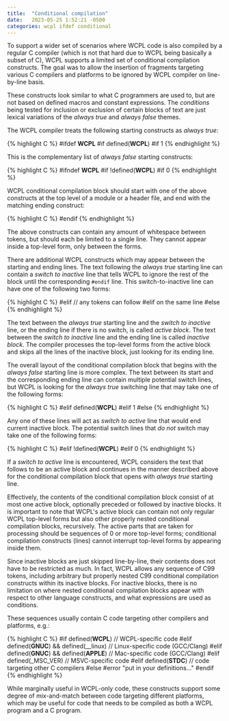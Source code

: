 ```yaml
---
title:  "Conditional compilation"
date:   2023-05-25 1:52:21 -0500
categories: wcpl ifdef conditional
---
```


To support a wider set of scenarios where WCPL code is also compiled by a regular
C compiler (which is not that hard due to WCPL being basically a subset of C), 
WCPL supports a limited set of conditional compilation constructs. The goal was
to allow the insertion of fragments targeting various C compilers and platforms 
to be ignored by WCPL compiler on line-by-line basis. 

<!--more-->

These constructs look similar to what C programmers are used to, but are not
based on defined macros and constant expressions. The *conditions* being tested
for inclusion or exclusion of certain blocks of text are just lexical variations
of the *always true* and *always false* themes.

The WCPL compiler treats the following starting constructs as *always true*:

{% highlight C %}
#ifdef __WCPL__
#if defined(__WCPL__)
#if 1
{% endhighlight %}

This is the complementary list of *always false* starting constructs:

{% highlight C %}
#ifndef __WCPL__
#if !defined(__WCPL__)
#if 0
{% endhighlight %}

WCPL conditional compilation block should start with one of the above constructs
at the top level of a module or a header file, and end with the matching ending
construct:

{% highlight C %}
#endif
{% endhighlight %}

The above constructs can contain any amount of whitespace between tokens, but
should each be limited to a single line. They cannot appear inside a top-level
form, only between the forms.

There are additional WCPL constructs which may appear between the starting and
ending lines. The text following the *always true* starting line can 
contain a *switch to inactive* line that tells WCPL to ignore the rest of the block 
until the corresponding `#endif` line. This switch-to-inactive line can have one 
of the following two forms:

{% highlight C %}
#elif // any tokens can follow #elif on the same line
#else
{% endhighlight %}

The text between the *always true* starting line and the *switch to inactive* 
line, or the ending line if there is no switch, is called *active block*.
The text between the *switch to inactive* line and the ending line is called
*inactive block*. The compiler processes the top-level forms from the active
block and skips all the lines of the inactive block, just looking for its
ending line.

The overall layout of the conditional compilation block that begins with the 
*always false* starting line is more complex. The text between its start and
the corresponding ending line can contain multiple potential switch lines, 
but WCPL is looking for the *always true* switching line that may take one
of the following forms:

{% highlight C %}
#elif defined(__WCPL__)
#elif 1
#else
{% endhighlight %}

Any one of these lines will act as *switch to active* line that would end
current inactive block. The potential switch lines that *do not* switch may
take one of the following forms:

{% highlight C %}
#elif !defined(__WCPL__)
#elif 0
{% endhighlight %}

If a *switch to active* line is encountered, WCPL considers the text that
follows to be an active block and continues in the manner described above for
the conditional compilation block that opens with *always true* starting line.

Effectively, the contents of the conditional compilation block consist
of at most one active block, optionally preceded or followed by inactive
blocks. It is important to note that WCPL's active block can contain
not only regular WCPL top-level forms but also other properly nested
conditional compilation blocks, recursively. The active parts that
are taken for processing should be sequences of 0 or more top-level
forms; conditional compilation constructs (lines) cannot interrupt
top-level forms by appearing inside them.

Since inactive blocks are just skipped line-by-line, their contents
does not have to be restricted as much. In fact, WCPL allows any sequence
of C99 tokens, including arbitrary but properly nested C99 conditional
compilation constructs within its inactive blocks. For inactive blocks,
there is no limitation on where nested conditional compilation blocks
appear with respect to other language constructs, and what expressions 
are used as conditions. 

These sequences usually contain C code targeting other compilers and 
platforms, e.g.:

{% highlight C %}
#if defined(__WCPL__)
// WCPL-specific code
#elif defined(__GNUC__) && defined(__linux)
// Linux-specific code (GCC/Clang)
#elif defined(__GNUC__) && defined(__APPLE__)
// Mac-specific code (GCC/Clang)
#elif defined(_MSC_VER)
// MSVC-specific code
#elif defined(__STDC__)
// code targeting other C compilers
#else
#error "put in your definitions..."
#endif
{% endhighlight %}

While marginally useful in WCPL-only code, these constructs support
some degree of mix-and-match between code targeting different platforms,
which may be useful for code that needs to be compiled as both a WCPL program
and a C program.

